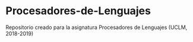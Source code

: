 # Procesadores-de-Lenguajes
Repositorio creado para la asignatura Procesadores de Lenguajes (UCLM, 2018-2019)
